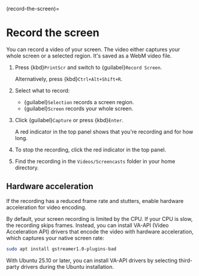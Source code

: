 (record-the-screen)=
# Record the screen

You can record a video of your screen. The video either captures your whole screen or a selected region. It's saved as a WebM video file.

1. Press {kbd}`PrintScr` and switch to {guilabel}`Record Screen`.

    Alternatively, press {kbd}`Ctrl+Alt+Shift+R`.

2. Select what to record:

    * {guilabel}`Selection` records a screen region.
    * {guilabel}`Screen` records your whole screen.

3. Click {guilabel}`Capture` or press {kbd}`Enter`.

    A red indicator in the top panel shows that you're recording and for how long.

4. To stop the recording, click the red indicator in the top panel.

5. Find the recording in the `Videos/Screencasts` folder in your home directory.

## Hardware acceleration

If the recording has a reduced frame rate and stutters, enable hardware acceleration for video encoding.

By default, your screen recording is limited by the CPU. If your CPU is slow, the recording skips frames. Instead, you can install VA-API (Video Acceleration API) drivers that encode the video with hardware acceleration, which captures your native screen rate:

```bash
sudo apt install gstreamer1.0-plugins-bad
```

With Ubuntu 25.10 or later, you can install VA-API drivers by selecting third-party drivers during the Ubuntu installation.

